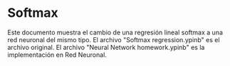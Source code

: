 # Softmax
Este documento muestra el cambio de una regresión lineal softmax a una red neuronal del mismo tipo. El archivo "Softmax regression.ypinb" es el archivo original.
El archivo "Neural Network homework.ypinb" es la implementación en Red Neuronal.
